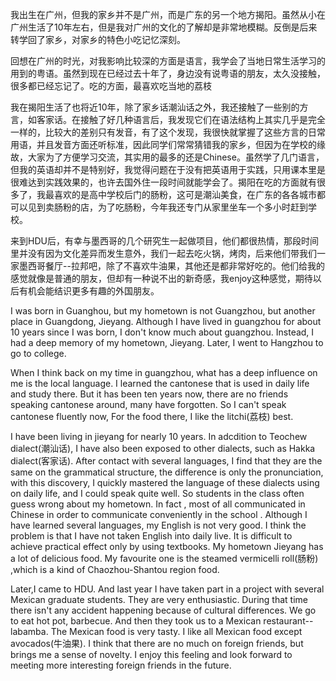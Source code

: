 我出生在广州，但我的家乡并不是广州，而是广东的另一个地方揭阳。虽然从小在广州生活了10年左右，但是我对广州的文化的了解却是非常地模糊。反倒是后来转学回了家乡，对家乡的特色小吃记忆深刻。

回想在广州的时光，对我影响比较深的方面是语言，我学会了当地日常生活学习的用到的粤语。虽然到现在已经过去十年了，身边没有说粤语的朋友，太久没接触，很多都已经忘记了。吃的方面，最喜欢吃当地的荔枝

我在揭阳生活了也将近10年，除了家乡话潮汕话之外，我还接触了一些别的方言，如客家话。在接触了好几种语言后，我发现它们在语法结构上其实几乎是完全一样的，比较大的差别只有发音，有了这个发现，我很快就掌握了这些方言的日常用语，并且发音方面还听标准，因此同学们常常猜错我的家乡，但因为在学校的缘故，大家为了方便学习交流，其实用的最多的还是Chinese。虽然学了几门语言，但我的英语却并不是特别好，我觉得问题在于没有把英语用于实践，只用课本里是很难达到实践效果的，也许去国外住一段时间就能学会了。揭阳在吃的方面就有很多了，我最喜欢的是高中学校后门的肠粉，这可是潮汕美食，在广东的各各城市都可以见到卖肠粉的店，为了吃肠粉，今年我还专门从家里坐车一个多小时赶到学校。

来到HDU后，有幸与墨西哥的几个研究生一起做项目，他们都很热情，那段时间里并没有因为文化差异而发生意外，我们一起去吃火锅，烤肉，后来他们带我们一家墨西哥餐厅--拉邦吧，除了不喜欢牛油果，其他还是都非常好吃的。他们给我的感觉就像是普通的朋友，但却有一种说不出的新奇感，我enjoy这种感觉，期待以后有机会能结识更多有趣的外国朋友。

I was born in Guanghou, but my hometown is not Guangzhou, but another place in Guangdong, Jieyang. Although I have lived in guangzhou for about 10 years since I was born, I don't know much about guangzhou. Instead, I  had a deep memory of my hometown, Jieyang. Later, I went to Hangzhou to go to college.



When I think back on my time in guangzhou, what has a deep influence on me is the local  language. I learned the cantonese that is used in daily life and study there. But it has been ten years now,  there are no friends speaking cantonese around,  many have forgotten. So I can't speak cantonese fluently now, For the food there, I like  the litchi(荔枝) best.



I have been living in jieyang for nearly 10 years. In adcdition to Teochew dialect(潮汕话), I have also been exposed to other dialects, such as Hakka dialect(客家话). After contact with several languages, I find that they are the same on the grammatical structure, the   difference is only the pronunciation, with this discovery, I quickly mastered the language of these dialects using on daily life, and I could speak quite well. So students in the class often guess wrong about my hometown.  In fact , most of all communicated in Chinese in order to communicate conveniently in the school . Although I have learned several languages, my English is not very good. I think the problem is that I have not taken  English into daily live. It is difficult to achieve practical effect only by using textbooks. My hometown Jieyang has a lot of delicious food. My favourite one is the steamed vermicelli roll(肠粉) ,which is a kind of Chaozhou-Shantou region food. 



Later,I came to HDU. And last year I have taken part in a project with several Mexican graduate students. They are very enthusiastic. During that time there isn't any accident happening because of cultural differences. We go to eat hot pot, barbecue. And then they took us  to a Mexican restaurant--labamba. The Mexican food is very tasty. I like all Mexican food except avocados(牛油果). I think that there are no much on foreign friends, but brings me a sense of novelty. I enjoy this feeling and look forward to meeting more interesting foreign friends in the future.



